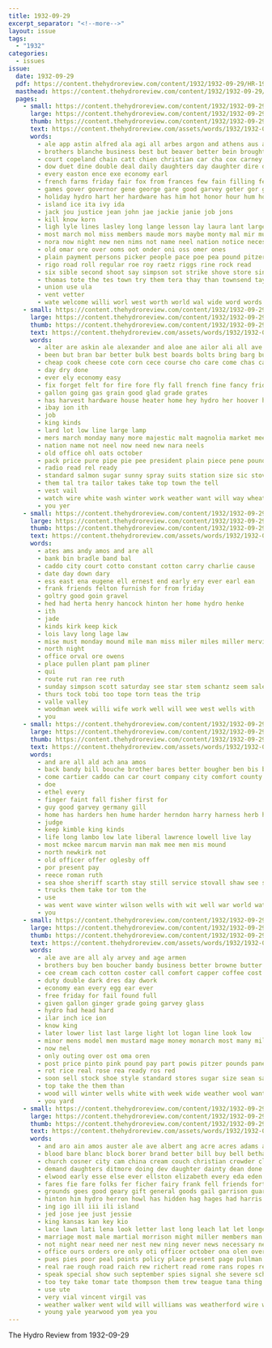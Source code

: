 ```yaml
---
title: 1932-09-29
excerpt_separator: "<!--more-->"
layout: issue
tags:
  - "1932"
categories:
  - issues
issue:
  date: 1932-09-29
  pdf: https://content.thehydroreview.com/content/1932/1932-09-29/HR-1932-09-29.pdf
  masthead: https://content.thehydroreview.com/content/1932/1932-09-29/masthead/HR-1932-09-29.jpg
  pages:
    - small: https://content.thehydroreview.com/content/1932/1932-09-29/small/HR-1932-09-29-01.jpg
      large: https://content.thehydroreview.com/content/1932/1932-09-29/large/HR-1932-09-29-01.jpg
      thumb: https://content.thehydroreview.com/content/1932/1932-09-29/thumbnails/HR-1932-09-29-01.jpg
      text: https://content.thehydroreview.com/assets/words/1932/1932-09-29/HR-1932-09-29-01.txt
      words:
        - ale app astin alfred ala agi all arbes argon and athens aus alo aid april are ard
        - brothers blanche business best but beaver better bein brought bobbie belon bradley bennett band bet bible biel bres buddy boucher
        - court copeland chain catt chien christian car cha cox carney crest cory cotton church conor courts couse cue city cena case class college
        - dow duet dine double deal daily daughters day daughter dire doe dar
        - every easton ence exe economy earl
        - french farms friday fair fox from frances few fain filling fed for face farm fight
        - games gover governor gene george gare good garvey geter gor given gett grounds ghering
        - holiday hydro hart her hardware has him hot honor hour hum home henry herndon handle house had holts human held hollis hands han holding heaton hefner hack
        - island ice ita ivy ida
        - jack jou justice jean john jae jackie janie job jons
        - kill know korn
        - ligh lyle lines lasley long lange lesson lay laura lant larger lat lew land line law
        - most march mol miss members maude mors maybe monty mal mir murray more morning mere maas moi made maan mis monday man matter mine myers maurice
        - nora now night new nen nims not name neel nation notice necessary numbers nelly news negro
        - old omar ore over ooms oot onder oni oss omer ones
        - plain payment persons picker people pace poe pea pound pitzer pat porter pullman pie president per present power pack pon
        - rigo road roll regular roe roy raetz riggs rine rock read
        - six sible second shoot say simpson sot strike shove store sing speaker sevier saturday sacks station sister stockton struck simer standard sus state smith skelly speech summerfield said sunda shaw sash school sis sea september suy stevens see sae staring
        - thomas tote the tes town try them tera thay than townsend taylor tailor tie taken take tew ton tom
        - union use ula
        - vent vetter
        - wate welcome willi worl west worth world wal wide word words wil work wax week ware was while will wien wires way williams with wit went wentz wells walk wilt
    - small: https://content.thehydroreview.com/content/1932/1932-09-29/small/HR-1932-09-29-02.jpg
      large: https://content.thehydroreview.com/content/1932/1932-09-29/large/HR-1932-09-29-02.jpg
      thumb: https://content.thehydroreview.com/content/1932/1932-09-29/thumbnails/HR-1932-09-29-02.jpg
      text: https://content.thehydroreview.com/assets/words/1932/1932-09-29/HR-1932-09-29-02.txt
      words:
        - alter are askin ale alexander and aloe ane ailor ali all ave abe
        - been but bran bar better bulk best boards bolts bring barg buy
        - cheap cook cheese cote corn cece course cho care come chas cane can cash cooler coats
        - day dry done
        - ever ely economy easy
        - fix forget felt for fire fore fly fall french fine fancy friday fruits
        - gallon going gas grain good glad grade grates
        - has harvest hardware house heater home hey hydro her hoover how
        - ibay ion ith
        - job
        - king kinds
        - lard lot low line large lamp
        - mers march monday many more majestic malt magnolia market mee
        - nation name not neel now need new nara neels
        - old office ohl oats october
        - pack price pure pipe pie pee president plain piece pene pounds pink post pitzer part pail peo
        - radio read rel ready
        - standard salmon sugar sunny spray suits station size sic stove soap seed stoves stock smith see sack set store style saturday sale school service send srp
        - them tal tra tailor takes take top town the tell
        - vest vail
        - watch wire white wash winter work weather want will way wheat wing wes wells wicks with well
        - you yer
    - small: https://content.thehydroreview.com/content/1932/1932-09-29/small/HR-1932-09-29-03.jpg
      large: https://content.thehydroreview.com/content/1932/1932-09-29/large/HR-1932-09-29-03.jpg
      thumb: https://content.thehydroreview.com/content/1932/1932-09-29/thumbnails/HR-1932-09-29-03.jpg
      text: https://content.thehydroreview.com/assets/words/1932/1932-09-29/HR-1932-09-29-03.txt
      words:
        - ates ams andy amos and are all
        - bank bin bradle band bal
        - caddo city court cotto constant cotton carry charlie cause
        - date day down dary
        - ess east ena eugene ell ernest end early ery ever earl ean
        - frank friends felton furnish for from friday
        - goltry good goin gravel
        - hed had herta henry hancock hinton her home hydro henke
        - ith
        - jade
        - kinds kirk keep kick
        - lois lavy long lage law
        - mise must monday mound mile man miss miler miles miller mervin
        - north night
        - office orval ore owens
        - place pullen plant pam pliner
        - qui
        - route rut ran ree ruth
        - sunday simpson scott saturday see star stem schantz seem sales sand son senne say ship
        - thurs tock tobi too tope torn teas the trip
        - valle valley
        - woodman week willi wife work well will wee west wells with
        - you
    - small: https://content.thehydroreview.com/content/1932/1932-09-29/small/HR-1932-09-29-04.jpg
      large: https://content.thehydroreview.com/content/1932/1932-09-29/large/HR-1932-09-29-04.jpg
      thumb: https://content.thehydroreview.com/content/1932/1932-09-29/thumbnails/HR-1932-09-29-04.jpg
      text: https://content.thehydroreview.com/assets/words/1932/1932-09-29/HR-1932-09-29-04.txt
      words:
        - and are all ald ach ana amos
        - back bandy bill bouche brother bares better bougher ben bis bayer band blaine bah
        - come cartier caddo can car court company city comfort county coe clerk cox
        - doe
        - ethel every
        - finger faint fall fisher first for
        - guy good garvey germany gill
        - home has harders hen hume harder herndon harry harness herb hope harrison harris hamilton heary hydro hed heart
        - judge
        - keep kimble king kinds
        - life long lambo low late liberal lawrence lowell live lay
        - most mckee marcum marvin man mak mee men mis mound
        - north newkirk not
        - old officer offer oglesby off
        - por present pay
        - reece roman ruth
        - sea shoe sheriff scarth stay still service stovall shaw see september she sinclair safe smith
        - trucks them take tor tom the
        - use
        - was went wave winter wilson wells with wit well war world watson wagon will waller word wallers
        - you
    - small: https://content.thehydroreview.com/content/1932/1932-09-29/small/HR-1932-09-29-05.jpg
      large: https://content.thehydroreview.com/content/1932/1932-09-29/large/HR-1932-09-29-05.jpg
      thumb: https://content.thehydroreview.com/content/1932/1932-09-29/thumbnails/HR-1932-09-29-05.jpg
      text: https://content.thehydroreview.com/assets/words/1932/1932-09-29/HR-1932-09-29-05.txt
      words:
        - ale ave are all aly arvey and age armen
        - brothers buy ben boucher bandy business better browne butter bean beans bacon bill bive bills bulk best bring big baie boys
        - cee cream cach cotton coster call comfort capper coffee cost can come
        - duty double dark dres day dwork
        - economy ean every egg ear ever
        - free friday for fail found full
        - given gallon ginger grade going garvey glass
        - hydro had head hard
        - ilar inch ice ion
        - know king
        - later lower list last large light lot logan line look low
        - minor mens model men mustard mage money monarch most many miles may
        - now nel
        - only outing over ost oma oren
        - post price pinto pink pound pay part powis pitzer pounds pane pea per pee
        - rot rice real rose rea ready ros red
        - soon sell stock shoe style standard stores sugar size sean sale suits soap save special shape service salt surface store super shaw shillings see saturday small suit spies salmon
        - top take the them than
        - wood will winter wells white with week wide weather wool want work while
        - you yard
    - small: https://content.thehydroreview.com/content/1932/1932-09-29/small/HR-1932-09-29-06.jpg
      large: https://content.thehydroreview.com/content/1932/1932-09-29/large/HR-1932-09-29-06.jpg
      thumb: https://content.thehydroreview.com/content/1932/1932-09-29/thumbnails/HR-1932-09-29-06.jpg
      text: https://content.thehydroreview.com/assets/words/1932/1932-09-29/HR-1932-09-29-06.txt
      words:
        - and aro ain amos auster ale ave albert ang acre acres adams acks agent ami ane angel aud ago are arn amen anes ady anna able all ach aid
        - blood bare blanc block borer brand better bill buy bell bethany bos bee bible but bassler ber business blaine bradley boer beer boeri been bar bride bout blue
        - church cosner city cam china cream couch christian crowder clyde county collier chest come cheer chan companion corn cody cane cacy cousin caller chilli cuban cant coffee cas
        - demand daughters ditmore doing dev daughter dainty dean done dinner diner dae days due day down
        - elwood early esse else ever ellston elizabeth every eda eden eam erie
        - fares fie fare folks fer ficher fairy frank fell friends forty felt from first floor for finger friday fries fire fase found farm filling firm ford forth
        - grounds goes good geary gift general goods gail garrison guard glad glidewell golden grade given gordon guess
        - hinton him hydro herron howl has hidden hag hages had harris hary high home homa heo hitch hardware herndon helen hands hatfield hill hal her hot handle hesser heaton
        - ing igo ill iii ili island
        - jed jose jee just jessie
        - king kansas kan key kio
        - lace lawn lati lena look letter last long leach lat let longer line low league lines lette leta
        - marriage most male martial morrison might miller members man minister mike mac miss made mckee mine mise mau magee morning mons mee more meals milles may mere monday mansion much means mor mix mary milter mable maid
        - not night near need ner nest new ning never news necessary nees neat needs nellie now
        - office ours orders ore only oti officer october ona olen over oki
        - pues pies poor peal points policy place present page pullman price perfect pak pam pan pie peck perry piek per pries pastor payment
        - real rae rough road raich rew richert read rome rans ropes reer rena russian rye rock reasons ress raymond round rally ret regular rand
        - speak special show such september spies signal she severe school selling san style space study states sale saturday state sai store sali sunday suen sermon simms small service shipp story stay seven sandy ster setting shower station stowe sae session stores sir sad seo sister sho see seat sammie sid
        - too tey take tomar tate thompson them trew teague tana thing tie try tas tune ting thee than texas tin tae trip taylor the
        - use ute
        - very vial vincent virgil vas
        - weather walker went wild will williams was weatherford wire well want worth wane weeks water willie way work walter wells with win winter warhurst westin wedding week waller
        - young yale yearwood yom yea you
---
```


The Hydro Review from 1932-09-29

<!--more-->


